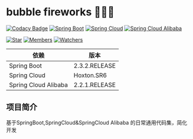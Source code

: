 # bubble fireworks 🎉🎉🎉

[![Codacy Badge](https://api.codacy.com/project/badge/Grade/63f51f8ee55f42bd8284c1c04e2b6f7d)](https://app.codacy.com/manual/fxbin/bubble-fireworks?utm_source=github.com&utm_medium=referral&utm_content=fxbin/bubble-fireworks&utm_campaign=Badge_Grade_Settings)
[![Spring Boot](https://img.shields.io/badge/SpringBoot-2.3.2.RELEASE-brightgreen.svg)](https://github.com/spring-projects/spring-boot)
[![Spring Cloud](https://img.shields.io/badge/SpringCloud-Hoxton.SR6-brightgreen.svg)](https://github.com/spring-cloud)
[![Spring Cloud Alibaba](https://img.shields.io/badge/SpringCloudAlibaba-2.2.1.RELEASE-brightgreen.svg)](https://github.com/alibaba/spring-cloud-alibaba)

[![Star](https://img.shields.io/github/stars/fxbin/bubble-fireworks.svg?label=Stars&style=social)](https://github.com/fxbin/bubble-fireworks/stargazers)
[![Members](https://img.shields.io/github/forks/fxbin/bubble-fireworks.svg?label=Fork&style=social)](https://github.com/fxbin/bubble-fireworks/network/members)
[![Watchers](https://img.shields.io/github/watchers/fxbin/bubble-fireworks.svg?label=Watch&style=social)](https://github.com/fxbin/bubble-fireworks/watchers)


| 依赖 | 版本 |
---|---
| Spring Boot |  2.3.2.RELEASE |
| Spring Cloud |  Hoxton.SR6 | 
| Spring Cloud Alibaba |  2.2.1.RELEASE |  

## 项目简介

基于SpringBoot,SpringCloud&SpringCloud Alibaba 的日常通用代码集，简化开发